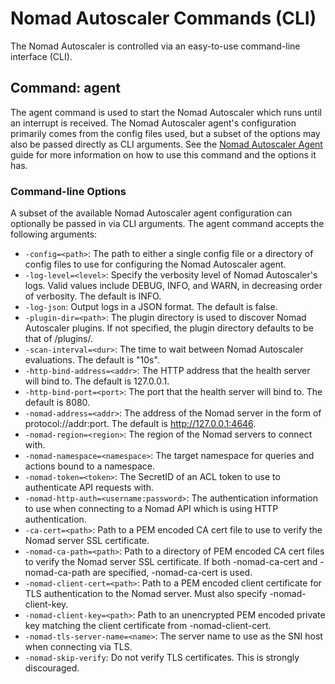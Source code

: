 # Nomad Autoscaler Commands (CLI)
The Nomad Autoscaler is controlled via an easy-to-use command-line interface (CLI).

## Command: agent
The agent command is used to start the Nomad Autoscaler which runs until an interrupt is received. The Nomad Autoscaler agent's configuration primarily comes from the config files used, but a subset of the options may also be passed directly as CLI arguments. See the [Nomad Autoscaler Agent](../agent/README.md) guide for more information on how to use this command and the options it has.

### Command-line Options
A subset of the available Nomad Autoscaler agent configuration can optionally be passed in via CLI arguments. The agent command accepts the following arguments:
 * `-config=<path>`: The path to either a single config file or a directory of config files to use for configuring the Nomad Autoscaler agent.
 * `-log-level=<level>`: Specify the verbosity level of Nomad Autoscaler's logs. Valid values include DEBUG, INFO, and WARN, in decreasing order of verbosity. The default is INFO.
 * `-log-json`: Output logs in a JSON format. The default is false.
 * `-plugin-dir=<path>`: The plugin directory is used to discover Nomad Autoscaler plugins. If not specified, the plugin directory defaults to be that of <current-dir>/plugins/.
 * `-scan-interval=<dur>`: The time to wait between Nomad Autoscaler evaluations. The default is "10s".
 * `-http-bind-address=<addr>`: The HTTP address that the health server will bind to. The default is 127.0.0.1.
 * `-http-bind-port=<port>`: The port that the health server will bind to. The default is 8080.
 * `-nomad-address=<addr>`: The address of the Nomad server in the form of protocol://addr:port. The default is http://127.0.0.1:4646.
 * `-nomad-region=<region>`: The region of the Nomad servers to connect with.
 * `-nomad-namespace=<namespace>`: The target namespace for queries and actions bound to a namespace.
 * `-nomad-token=<token>`: The SecretID of an ACL token to use to authenticate API requests with.
 * `-nomad-http-auth=<username:password>`: The authentication information to use when connecting to a Nomad API which is using HTTP authentication.
 * `-ca-cert=<path>`: Path to a PEM encoded CA cert file to use to verify the Nomad server SSL certificate.
 * `-nomad-ca-path=<path>`: Path to a directory of PEM encoded CA cert files to verify the Nomad server SSL certificate. If both -nomad-ca-cert and -nomad-ca-path are specified, -nomad-ca-cert is used.
 * `-nomad-client-cert=<path>`: Path to a PEM encoded client certificate for TLS authentication to the Nomad server. Must also specify -nomad-client-key.
 * `-nomad-client-key=<path>`: Path to an unencrypted PEM encoded private key matching the client certificate from -nomad-client-cert.
 * `-nomad-tls-server-name=<name>`: The server name to use as the SNI host when connecting via TLS.
 * `-nomad-skip-verify`: Do not verify TLS certificates. This is strongly discouraged.
